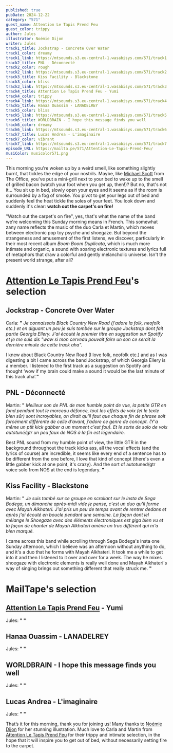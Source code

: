 ```yaml
---
published: true
pubDate: 2024-12-22
category: "571"
guest_name: Attention Le Tapis Prend Feu
guest_color: trippy
author: Jules
illustrator: Noémie Dijon
writer: Jules
track1_title: Jockstrap - Concrete Over Water
track1_color: dreamy
track1_link: https://mtsounds.s3.eu-central-1.wasabisys.com/571/track1.mp3
track2_title: PNL - Déconnecté
track2_color: rough
track2_link: https://mtsounds.s3.eu-central-1.wasabisys.com/571/track2.mp3
track3_title: Kiss Facility - Blackstone
track3_color: bliss
track3_link: https://mtsounds.s3.eu-central-1.wasabisys.com/571/track3.mp3
track4_title: Attention Le Tapis Prend Feu - Yumi
track4_color: trippy
track4_link: https://mtsounds.s3.eu-central-1.wasabisys.com/571/track4.mp3
track5_title: Hanaa Ouassim - LANADELREY
track5_color: bliss
track5_link: https://mtsounds.s3.eu-central-1.wasabisys.com/571/track5.mp3
track6_title: WORLDBRAIN - I hope this message finds you well
track6_color: dreamy
track6_link: https://mtsounds.s3.eu-central-1.wasabisys.com/571/track6.mp3
track7_title: Lucas Andrea - L'imaginaire
track7_color: vibrant
track7_link: https://mtsounds.s3.eu-central-1.wasabisys.com/571/track7.mp3
episode_URL: https://mailta.pe/571/Attention-Le-Tapis-Prend-Feu/
musiColor: musicolor571.png
---
```

This morning you're woken up by a weird smell, like something slightly burnt, that tickles the edge of your nostrils. Maybe, like [Michael Scott](https://www.youtube.com/watch?v=m_HR_o0jDqw&ab_channel=TheOffice) from The Office, you've put a mini-grill next to your bed to wake up to the smell of grilled bacon (watch your foot when you get up, then!)? But no, that's not it... You sit up in bed, slowly open your eyes and it seems as if the room is surrounded by a fog of smoke. You pivot to get your legs out of bed and suddenly feel the heat tickle the soles of your feet. You look down and suddenly it's clear: <b>watch out the carpet's on fire!</b>

"Watch out the carpet's on fire", yes, that's what the name of the band we're welcoming this Sunday morning means in French. This somewhat zany name reflects the music of the duo Carla et Martin, which moves between electronic pop toy psyche and shoegaze. But beyond the strangeness and amusement of the first listens, we discover, particularly in their most recent album <i>Boom Boom Duplicata</i>, which is much more intimate and organic, a sound with soaring electronic textures and lyrics full of metaphors that draw a colorful and gently melancholic universe. Isn't the present world strange, after all? 


# [Attention Le Tapis Prend Feu](https://www.instagram.com/attentionletapisprendfeu/)'s selection




## Jockstrap - Concrete Over Water



Carla: **"** <i>Je connaissais Black Country New Road (j'adore la folk, neofolk etc.) et en diguant un peu je suis tombée sur le groupe Jockstrap dont fait partie Georgia Ellery. J'ai écouté le premier titre en suggestion sur Spotify et je me suis dis "waw si mon cerveau pouvait faire un son ce serait la dernière minute de cette track aha".</i>

I knew about Black Country New Road (I love folk, neofolk etc.) and as I was digesting a bit I came across the band Jockstrap, of which Georgia Ellery is a member. I listened to the first track as a suggestion on Spotify and thought ‘wow if my brain could make a sound it would be the last minute of this track aha’.**"** 



## PNL - Déconnecté



Martin: **"** <i>Meilleur son de PNL de mon humble point de vue, la petite GTR en fond pendant tout le morceau défonce, tout les effets de voix (et le texte bien sûr) sont incroyables, on dirait qu'il faut que chaque fin de phrase soit forcément différente de celle d'avant, j'adore ce genre de concept. (Y'a même un ptit kick gabber a un moment c'est fou). Et le sorte de solo de voix autotuné/gtr un peu faux de NOS à la fin est légendaire.</i>

Best PNL sound from my humble point of view, the little GTR in the background throughout the track kicks ass, all the vocal effects (and the lyrics of course) are incredible, it seems like every end of a sentence has to be different from the one before, I love that kind of concept (there's even a little gabber kick at one point, it's crazy). And the sort of autotuned/gtr voice solo from NOS at the end is legendary. **"**



## Kiss Facility - Blackstone


Martin: **"** <i>Je suis tombé sur ce groupe en scrollant sur le insta de Sega Bodega, un dimanche après-midi vide je pense, c'est un duo qu'il forme avec Mayah Alkhateri. J'ai pris un peu de temps avant de rentrer dedans et après j'ai écouté en boucle pendant une semaine. La façon dont iel mélange le Shoegaze avec des éléments électroniques est giga bien vu et la façon de chanter de Mayah Alkhateri amène un truc différent qui m'a bien marqué.</i>

I came across this band while scrolling through Sega Bodega's insta one Sunday afternoon, which I believe was an afternoon without anything to do, and it's a duo that he forms with Mayah Alkhateri. It took me a while to get into it and then I listened to it over and over for a week. The way he mixes shoegaze with electronic elements is really well done and Mayah Alkhateri's way of singing brings out something different that really struck me. **"** 



# MailTape's selection



## [Attention Le Tapis Prend Feu](https://www.instagram.com/attentionletapisprendfeu/) - Yumi



Jules: **"**  **"** 



## Hanaa Ouassim - LANADELREY



 Jules: **"**  **"** 



## WORLDBRAIN - I hope this message finds you well



Jules: **"**  **"** 



## Lucas Andrea - L'imaginaire



 Jules: **"**  **"**  



That’s it for this morning, thank you for joining us! Many thanks to [Noémie Dijon](https://noemirabelle.tumblr.com/) for her stunning illustration. 
Much love to Carla and Martin from [Attention Le Tapis Prend Feu](https://www.instagram.com/attentionletapisprendfeu/) for their trippy and intimate selection, in the hope that it will inspire you to get out of bed, without necessarily setting fire to the carpet.

